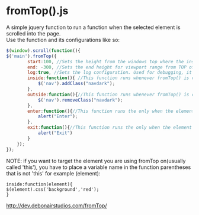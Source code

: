# fromTop().js
A simple jquery function to run a function when the selected element is scrolled into the page.     
Use the function and its configurations like so:
```javascript
$(window).scroll(function(){
$('main').fromTop({
		start:100, //Sets the height from the windows top where the inside function is called
		end: -300, //Sets the end height for viewport range from TOP of element. The log method is helpful in finding the wanted number. Usually a negative value.
		log:true, //Sets the log configuration. Used for debugging, it prints the elements position status into the console
		inside:function(){ //This function runs whenever fromTop() is called and the target element is inside the "start" area
			$('nav').addClass("navdark");
		},
		outside:function(){//This function runs whenever fromTop() is called and the target element is outside the "start" area
			$('nav').removeClass("navdark");
		},
		enter:function(){//This function runs the only when the element enters the start area
			alert("Enter");
		},
		exit:function(){//This function runs the only when the element leaves the start area
			alert("Exit")
		}
	});
});
```
NOTE: if you want to target the element you are using fromTop on(usually called 'this'), you have to place a variable name in the function parentheses that is not 'this' for example (element):
```
inside:function(element){
$(element).css('background','red');
}
```

http://dev.debonairstudios.com/fromTop/
